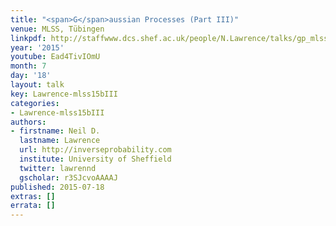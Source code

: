 ```yaml
---
title: "<span>G</span>aussian Processes (Part III)"
venue: MLSS, Tübingen
linkpdf: http://staffwww.dcs.shef.ac.uk/people/N.Lawrence/talks/gp_mlss15b.pdf
year: '2015'
youtube: Ead4TivIOmU
month: 7
day: '18'
layout: talk
key: Lawrence-mlss15bIII
categories:
- Lawrence-mlss15bIII
authors:
- firstname: Neil D.
  lastname: Lawrence
  url: http://inverseprobability.com
  institute: University of Sheffield
  twitter: lawrennd
  gscholar: r3SJcvoAAAAJ
published: 2015-07-18
extras: []
errata: []
---
```

